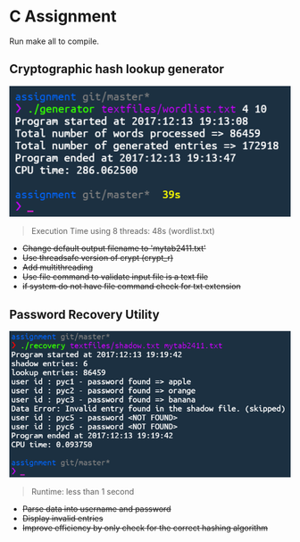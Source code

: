 # C Assignment

Run make all to compile.

## Cryptographic hash lookup generator
![](images/task1a_3177.png) 
> Execution Time using 8 threads: 48s (wordlist.txt)

* ~~Change default output filename to  'mytab2411.txt'~~
* ~~Use threadsafe version of crypt (crypt_r)~~
* ~~Add multithreading~~
* ~~Use file command to validate input file is a text file~~
* ~~if system do not have file command check for txt extension~~

##  Password Recovery Utility
![](images/task2a_3177.png) 
> Runtime: less than 1 second

* ~~Parse data into username and password~~
* ~~Display invalid entries~~
* ~~Improve efficiency by only check for the correct hashing algorithm~~
